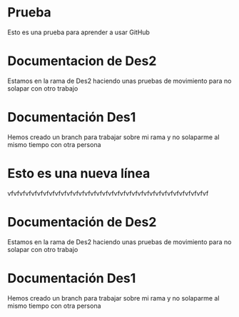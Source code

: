 # Prueba
Esto es una prueba para aprender a usar GitHub

# Documentacion de Des2
Estamos en la rama de Des2 haciendo unas pruebas de movimiento para no solapar con otro trabajo
# Documentación Des1
Hemos creado un branch para trabajar sobre mi rama y no solaparme al mismo tiempo con otra persona

# Esto es una nueva línea
vfvfvfvfvfvfvfvfvfvfvfvfvfvfvfvfvfvfvfvfvfvfvfvfvfvfvfvfvfvfvfvfvfvf
# Documentación de Des2
Estamos en la rama de Des2 haciendo unas pruebas de movimiento para no solapar con otro trabajo
# Documentación Des1
Hemos creado un branch para trabajar sobre mi rama y no solaparme al mismo tiempo con otra persona
